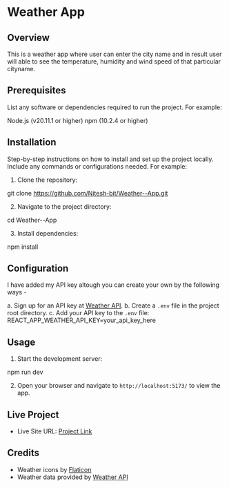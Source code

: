 # Weather App

## Overview

This is a weather app where user can enter the city name and in result user will able to see the temperature, humidity and wind speed of that particular cityname.

## Prerequisites

List any software or dependencies required to run the project. For example:

Node.js (v20.11.1 or higher)
npm (10.2.4 or higher)

## Installation

Step-by-step instructions on how to install and set up the project locally. Include any commands or configurations needed. For example:

1. Clone the repository:

git clone https://github.com/Nitesh-bit/Weather--App.git

2. Navigate to the project directory:

cd Weather--App

3. Install dependencies:

npm install

## Configuration

I have added my API key altough you can create your own by the following ways -

a. Sign up for an API key at [Weather API](https://openweathermap.org/api).
b. Create a `.env` file in the project root directory.
c. Add your API key to the `.env` file: REACT_APP_WEATHER_API_KEY=your_api_key_here

## Usage

1. Start the development server:

npm run dev

2. Open your browser and navigate to `http://localhost:5173/` to view the app.

## Live Project

- Live Site URL: [Project Link](https://weatherapp1210.netlify.app/)

## Credits

- Weather icons by [Flaticon](https://www.flaticon.com/)
- Weather data provided by [Weather API](https://openweathermap.org/api)
